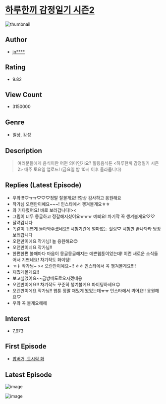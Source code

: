 # [하루한끼 감정일기 시즌2](https://comic.naver.com/bestChallenge/list?titleId=696751)
![thumbnail](https://image-comic.pstatic.net/user_contents_data/challenge_comic/2022/03/08/310335/thumbnail_202x164c649e4c0_1b15_4bbd_892c_aae0b1becd75_00003566.JPEG)

## Author
- [jn****](https://comic.naver.com/artistTitle?id=310335)

## Rating
- 9.82

## View Count
- 3150000

## Genre
- 일상, 감성

## Description
> 여러분들에게 음식이란 어떤 의미인가요? 힐링음식툰 <하루한끼 감정일기 시즌 2> 매주 토요일 업로드! (금요일 밤 10시 이후 올라옵니다)

## Replies (Latest Episode)
- 우와!!!♡ㅠㅠ♡♡♡정말 잘볼게요!!!항상 감사하고 응원해요
- 작가님 오랜만이에요~~~! 인스타에서 챙겨볼게요ㅎㅎ
- 와 기다렸어요! 바로 보러갑니다!><
- 그림이 너무 몽글하고 정갈해지셨어요ㅠㅠㅠ 예뻐요! 차기작 꼭 챙겨볼게요♡♡
- 달려갑니다
- 똑같이 귀엽게 돌아와주셨네요!! 시험기간에 얼마없는 힐링♡ 시험만 끝나봐라 당장 보러갑니다
- 오랜만이에요 작가님! 늘 응원해요😊
- 오랜만이네요 작가님!!
- 한편한편 볼때마다 마음이 몽글몽글해지는 예쁜웹툰이었는데! 이런 새로운 소식들어서 기쁘네요! 차기작도 화이팅!
- ㄲㅑ 작가님~ >< 오란만이예요~!! ㅎㅎ 인스타에서 꼭 챙겨볼게요!!!!
- 재밌게볼게요!!
- 보고싶었어요~~금방베도로오시겠네용
- 오랜만이에요!! 차기작도 꾸준히 챙겨볼게요 파이팅하세요😊
- 오랜만이에요 작가님!! 웹툰 정말 재밌게 봤었는데ㅠㅠ 인스타에서 뵈어요!! 응원해요♡
- 우와 꼭 볼게요헤헤

## Interest
- 7,973

## First Episode
- [밥버거, 도시락 화](https://comic.naver.com/bestChallenge/detail?titleId=696751&no=1)

## Latest Episode
![image](https://image-comic.pstatic.net/user_contents_data/challenge_comic/2023/04/23/310335/upload_3702351652995806770.jpeg)

![image](https://image-comic.pstatic.net/user_contents_data/challenge_comic/2023/04/23/310335/upload_3904728874758779957.jpeg)
